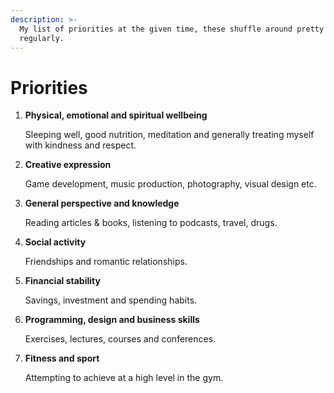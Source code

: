 ```yaml
---
description: >-
  My list of priorities at the given time, these shuffle around pretty
  regularly.
---
```


# Priorities

1. **Physical, emotional and spiritual wellbeing**

   Sleeping well, good nutrition, meditation and generally treating myself with kindness and respect.

2. **Creative expression**

   Game development, music production, photography, visual design etc.

3. **General perspective and knowledge**

   Reading articles & books, listening to podcasts, travel, drugs.

4. **Social activity**

   Friendships and romantic relationships.

5. **Financial stability**

   Savings, investment and spending habits.

6. **Programming, design and business skills**

   Exercises, lectures, courses and conferences.

7. **Fitness and sport**

   Attempting to achieve at a high level in the gym.

